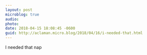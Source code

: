 ```yaml
---
layout: post
microblog: true
audio: 
photo: 
date: 2018-04-15 18:08:45 -0600
guid: http://aclaman.micro.blog/2018/04/16/i-needed-that.html
---
```

I needed that nap
